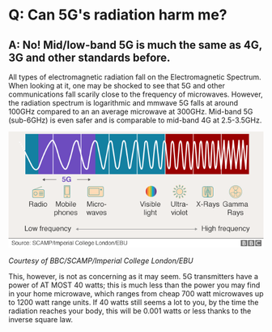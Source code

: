 # Q: Can 5G's radiation harm me?
## A: No! Mid/low-band 5G is much the same as 4G, 3G and other standards before.


All types of electromagnetic radiation fall on the Electromagnetic Spectrum. When looking at it, one may be shocked to see that 5G and other communications fall scarily close to the frequency of microwaves. However, the radiation spectrum is logarithmic and mmwave 5G falls at around 100GHz compared to an an average microwave at 300GHz. Mid-band 5G (sub-6GHz) is even safer and is comparable to mid-band 4G at 2.5-3.5GHz.


![BBC Electromagnetic Spectrum](/assets/5G_Labelled_EM_Spectrum.png)

*Courtesy of BBC/SCAMP/Imperial College London/EBU*

This, however, is not as concerning as it may seem. 5G transmitters have a power of AT MOST 40 watts; this is much less than the power you may find in your home microwave, which ranges from cheap 700 watt microwaves up to 1200 watt range units. If 40 watts still seems a lot to you, by the time the radiation reaches your body, this will be 0.001 watts or less thanks to the inverse square law.
